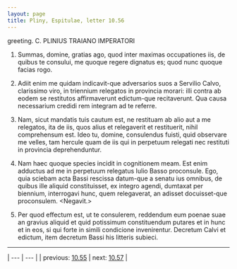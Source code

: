 ```yaml
---
layout: page
title: Pliny, Espitulae, letter 10.56
---
```


greeting. C. PLINIUS TRAIANO IMPERATORI



1. Summas, domine, gratias ago, quod inter maximas occupationes <in> iis, de quibus te consului, me quoque regere dignatus es; quod nunc quoque facias rogo.



2. Adiit enim me quidam indicavit-que adversarios suos a Servilio Calvo, clarissimo viro, in triennium relegatos in provincia morari: illi contra ab eodem se restitutos affirmaverunt edictum-que recitaverunt. Qua causa necessarium credidi rem integram ad te referre.



3. Nam, sicut mandatis tuis cautum est, ne restituam ab alio aut a me relegatos, ita de iis, quos alius et relegaverit et restituerit, nihil comprehensum est. Ideo tu, domine, consulendus fuisti, quid observare me velles, tam hercule quam de iis qui in perpetuum relegati nec restituti in provincia deprehenduntur.



4. Nam haec quoque species incidit in cognitionem meam. Est enim adductus ad me in perpetuum relegatus <a> Iulio Basso proconsule. Ego, quia sciebam acta Bassi rescissa datum-que a senatu ius omnibus, de quibus ille aliquid constituisset, ex integro agendi, dumtaxat per biennium, interrogavi hunc, quem relegaverat, an adisset docuisset-que proconsulem. <Negavit.>



5. Per quod effectum est, ut te consulerem, reddendum eum poenae suae an gravius aliquid et quid potissimum constituendum putares et in hunc et in eos, si qui forte in simili condicione invenirentur. Decretum Calvi et edictum, item decretum Bassi his litteris subieci.



---

| --- | --- |
| previous: [10.55](../10.55/) | next: [10.57](../10.57/) |